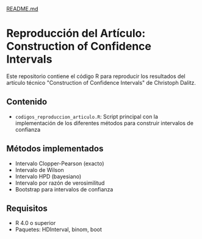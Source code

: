 [README.md](https://github.com/user-attachments/files/22066843/README.md)
# Reproducción del Artículo: Construction of Confidence Intervals

Este repositorio contiene el código R para reproducir los resultados del artículo técnico "Construction of Confidence Intervals" de Christoph Dalitz.

## Contenido
- `codigos_reproduccion_articulo.R`: Script principal con la implementación de los diferentes métodos para construir intervalos de confianza

## Métodos implementados
- Intervalo Clopper-Pearson (exacto)
- Intervalo de Wilson
- Intervalo HPD (bayesiano)
- Intervalo por razón de verosimilitud
- Bootstrap para intervalos de confianza

## Requisitos
- R 4.0 o superior
- Paquetes: HDInterval, binom, boot
